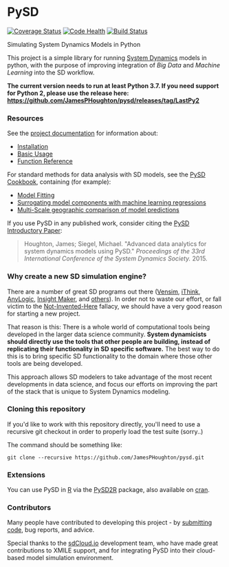 PySD
====
[![Coverage Status](https://coveralls.io/repos/github/JamesPHoughton/pysd/badge.svg?branch=master)](https://coveralls.io/github/JamesPHoughton/pysd?branch=master)
[![Code Health](https://landscape.io/github/JamesPHoughton/pysd/master/landscape.svg?style=flat)](https://landscape.io/github/JamesPHoughton/pysd/master)
[![Build Status](https://travis-ci.org/JamesPHoughton/pysd.svg?branch=master)](https://travis-ci.org/JamesPHoughton/pysd)


Simulating System Dynamics Models in Python

This project is a simple library for running [System Dynamics](http://en.wikipedia.org/wiki/System_dynamics) models in python, with the purpose of improving integration of *Big Data* and *Machine Learning* into the SD workflow. 

**The current version needs to run at least Python 3.7. If you need support for Python 2, please use the release here: https://github.com/JamesPHoughton/pysd/releases/tag/LastPy2**

### Resources
See the [project documentation](http://pysd.readthedocs.org/) for information about:

- [Installation](http://pysd.readthedocs.org/en/latest/installation.html)
- [Basic Usage](http://pysd.readthedocs.org/en/latest/basic_usage.html)
- [Function Reference](http://pysd.readthedocs.org/en/latest/functions.html)

For standard methods for data analysis with SD models, see the  [PySD Cookbook](https://github.com/JamesPHoughton/PySD-Cookbook), containing (for example):

- [Model Fitting](http://nbviewer.ipython.org/github/JamesPHoughton/PySD-Cookbook/blob/master/2_1_Fitting_with_Optimization.ipynb)
- [Surrogating model components with machine learning regressions](http://nbviewer.ipython.org/github/JamesPHoughton/PySD-Cookbook/blob/master/6_1_Surrogating_with_regression.ipynb)
- [Multi-Scale geographic comparison of model predictions](http://nbviewer.ipython.org/github/JamesPHoughton/PySD-Cookbook/blob/master/Exploring%20models%20across%20geographic%20scales.ipynb)

If you use PySD in any published work, consider citing the [PySD Introductory Paper](https://github.com/JamesPHoughton/pysd/blob/master/docs/PySD%20Intro%20Paper%20Preprint.pdf):

>Houghton, James; Siegel, Michael. "Advanced data analytics for system dynamics models using PySD." *Proceedings of the 33rd International Conference of the System Dynamics Society.* 2015.


### Why create a new SD simulation engine?

There are a number of great SD programs out there ([Vensim](http://vensim.com/), [iThink](http://www.iseesystems.com/Softwares/Business/ithinkSoftware.aspx), [AnyLogic](http://www.anylogic.com/system-dynamics), [Insight Maker](http://insightmaker.com/), and [others](http://en.wikipedia.org/wiki/List_of_system_dynamics_software)). In order not to waste our effort, or fall victim to the [Not-Invented-Here](http://en.wikipedia.org/wiki/Not_invented_here) fallacy, we should have a very good reason for starting a new project. 

That reason is this: There is a whole world of computational tools being developed in the larger data science community. **System dynamicists should directly use the tools that other people are building, instead of replicating their functionality in SD specific software.** The best way to do this is to bring specific SD functionality to the domain where those other tools are being developed. 

This approach allows SD modelers to take advantage of the most recent developments in data science, and focus our efforts on improving the part of the stack that is unique to System Dynamics modeling.

### Cloning this repository

If you'd like to work with this repository directly, you'll need to use a recursive git checkout in order to properly load the test suite (sorry..)

The command should be something like:
```shell
git clone --recursive https://github.com/JamesPHoughton/pysd.git
```

### Extensions

You can use PySD in [R](https://www.r-project.org/) via the [PySD2R](https://github.com/JimDuggan/pysd2r) package, also available on [cran](https://CRAN.R-project.org/package=pysd2r).

### Contributors

Many people have contributed to developing this project - by
[submitting code](https://github.com/JamesPHoughton/pysd/graphs/contributors), bug reports, and advice.

Special thanks to the [sdCloud.io](http://sdcloud.io) development team, who have
made great contributions to XMILE support, and for integrating PySD into their cloud-based model simulation environment.
